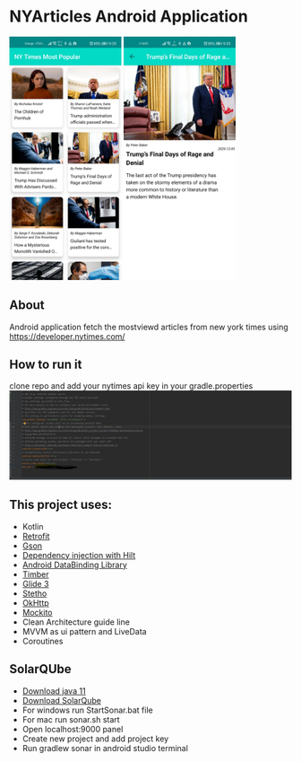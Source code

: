 # NYArticles Android Application

<p float="left">
<img src="screenshots/main.jpg" width = 200>
<img src="screenshots/details.jpg" width = 200>
</>

## About
Android application fetch the mostviewd articles from new york times using https://developer.nytimes.com/

## How to run it
clone repo and add your nytimes api key in your gradle.properties
<img src="screenshots/gradle.prop.PNG">


## This project uses:
- Kotlin
- [Retrofit](http://square.github.io/retrofit/)
- [Gson](https://github.com/google/gson)
- [Dependency injection with Hilt](https://developer.android.com/training/dependency-injection/hilt-android)
- [Android DataBinding Library](https://developer.android.com/topic/libraries/data-binding)
- [Timber](https://github.com/JakeWharton/timber)
- [Glide 3](https://github.com/bumptech/glide)
- [Stetho](http://facebook.github.io/stetho/)
- [OkHttp](https://square.github.io/okhttp/)
- [Mockito](https://site.mockito.org/)
- Clean Architecture guide line
- MVVM as ui pattern and LiveData
- Coroutines

## SolarQUbe 
- [Download java 11](https://www.oracle.com/java/technologies/javase-jdk11-downloads.html)
- [Download SolarQube](https://www.sonarqube.org/downloads/)
- For windows run StartSonar.bat file
- For mac run sonar.sh start
- Open localhost:9000 panel
- Create new project and add project key
- Run gradlew sonar in android studio terminal

